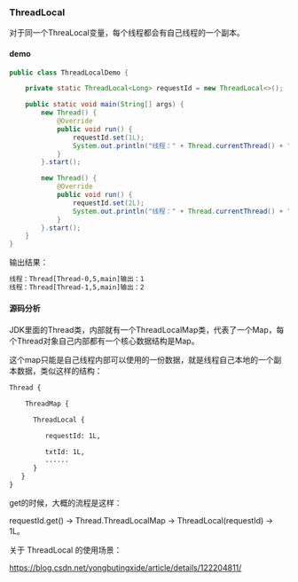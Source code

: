 ### ThreadLocal

对于同一个ThreaLocal变量，每个线程都会有自己线程的一个副本。

#### demo

```java
public class ThreadLocalDemo {

    private static ThreadLocal<Long> requestId = new ThreadLocal<>();

    public static void main(String[] args) {
        new Thread() {
            @Override
            public void run() {
                requestId.set(1L);
                System.out.println("线程：" + Thread.currentThread() + "输出：" + requestId.get());
            }
        }.start();

        new Thread() {
            @Override
            public void run() {
                requestId.set(2L);
                System.out.println("线程：" + Thread.currentThread() + "输出：" + requestId.get());
            }
        }.start();
    }
}
```

输出结果：

```bash
线程：Thread[Thread-0,5,main]输出：1
线程：Thread[Thread-1,5,main]输出：2
```



#### 源码分析

JDK里面的Thread类，内部就有一个ThreadLocalMap类，代表了一个Map，每个Thread对象自己内部都有一个核心数据结构是Map。

这个map只能是自己线程内部可以使用的一份数据，就是线程自己本地的一个副本数据，类似这样的结构：

```txt
Thread {

 	ThreadMap {

      ThreadLocal {

         requestId: 1L,

         txtId: 1L,  
         ......
      }
   }
}
```



get的时候，大概的流程是这样：

requestId.get() -> Thread.ThreadLocalMap -> ThreadLocal(requestId) -> 1L。

关于 ThreadLocal 的使用场景：

https://blog.csdn.net/yongbutingxide/article/details/122204811/